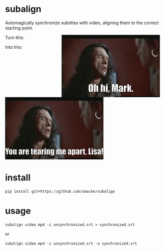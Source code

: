 # subalign
Automagically synchronize subtitles with video, aligning them to the correct starting point.

Turn this:
<img style="float: right;" src="tearing-me-apart-wrong.gif" />

Into this:
![](tearing-me-apart-correct.gif)

# install
~~~
pip install git+https://github.com/smacke/subalign
~~~

# usage
~~~
subalign video.mp4 -i unsynchronized.srt > synchronized.srt
~~~

or

~~~
subalign video.mp4 -i unsynchronized.srt -o synchronized.srt
~~~
